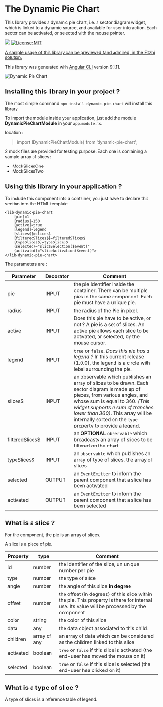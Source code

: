 # The Dynamic Pie Chart

This library provides a dynamic pie chart, i.e. a sector diagram widget, which is linked to a dynamic source, and available for user interaction. Each sector can be activated, or selected with the mouse pointer. 

![](https://github.com/frvidal/dynamic-pie-chart/workflows/Build_and_test/badge.svg)
[![License: MIT](https://img.shields.io/badge/License-MIT-yellow.svg)](https://opensource.org/licenses/MIT)

[A sample usage of this library can be previewed (and admired) in the Fitzhì solution.](http://www.fitzhi.com)

This library was generated with [Angular CLI](https://github.com/angular/angular-cli) version 9.1.11.

![Dynamic Pie Chart](https://frvidal.github.io/dynamic-pie-chart/projects/dynamic-pie-chart/screenshot.png)

## Installing this library in your project ?

The most simple command `npm install dynamic-pie-chart` will install this library

To import the module inside your application, just add the module **DynamicPieChartModule** in your `app.module.ts`.

location :
> import {DynamicPieChartModule} from 'dynamic-pie-chart';


2 mock files are provided for testing purpose. Each one is containing a sample array of slices :
- MockSlicesOne
- MockSlicesTwo


## Using this library in your application ?

To include this component into a container, you just have to declare this section into the HTML template.

```
<lib-dynamic-pie-chart
	[pie]=1
	[radius]=150
	[active]=true
	[legend]=legend
	[slices$]=slices$
	[filteredSlices$]=filteredSlices$
	[typeSlices$]=typeSlices$
	(selected)="sliceSelection($event)" 
	(activated)="sliceActivation($event)">
</lib-dynamic-pie-chart>
```

The parameters are :

Parameter | Decorator | Comment
------------ | ------------- | -------------
pie | INPUT | the pie identifier inside the container. There can be multiple pies in the same component. Each pie must have a unique pie.
radius | INPUT | the radius of the Pie in pixel.
active | INPUT | Does this pie have to be active, or not ? A pie is a set of slices. An active pie allows each slice to be activated, or selected, by the mouse cursor.
legend | INPUT | `true` or `false`. _Does this pie has a legend ?_  In this current release (1.0.0), the legend is a circle with lebel surrounding the pie.
slices$ | INPUT | an observable which publishes an array of slices to be drawn. Each sector diagram is made up of pieces, from various angles, and whose sum is equal to 360. _(This widget supports a sum of tranches lower than 360)_. This array will be internally sorted on the `type` property to provide a legend.
filteredSlices$ | INPUT | an **OPTIONAL** `observable` which broadcasts an array of slices to be filtered on the chart.
typeSlices$ | INPUT | an `observable` which publishes an array of type of slices. the array ol slices  
selected | OUTPUT |  an `EventEmitter` to inform the parent component that a slice has been activated
activated | OUTPUT |  an `EventEmitter` to inform the parent component that a slice has been selected


## What is a slice ?

For the component, the pie is an array of slices.

A slice is a piece of pie. 

Property | type | Comment
------------ | ------------- | -------------
id | number | the identifier of the slice, un unique number per pie
type | number | the type of slice
angle | number | the angle of this slice **in degree**
offset | number | the offset (in degrees) of this slice within the pie. This property is there for internal use. Its value will be processed by the component. 
color | string | the color of this slice
data | any | the data object associated to this child.
children | array of any | an array of data which can be considered as the children linked to this slice
activated | boolean | `true` or `false` if this slice is activated (the end-user has moved the mouse on it)
selected | boolean | `true` or `false` if this slice is selected (the end-user has clicked on it)

## What is a type of slice ?

A type of slices is a reference table of legend.
